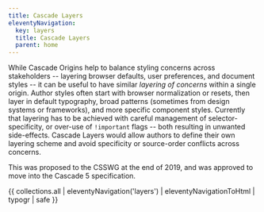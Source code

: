 ```yaml
---
title: Cascade Layers
eleventyNavigation:
  key: layers
  title: Cascade Layers
  parent: home
---
```



While Cascade Origins help to balance styling concerns across stakeholders --
layering browser defaults, user preferences, and document styles --
it can be useful to have similar _layering of concerns_ within a single origin.
Author styles often start with browser normalization or resets,
then layer in default typography,
broad patterns (sometimes from design systems or frameworks),
and more specific component styles.
Currently that layering has to be achieved with careful management of selector-specificity,
or over-use of `!important` flags -- both resulting in unwanted side-effects.
Cascade Layers would allow authors to define their own layering scheme
and avoid specificity or source-order conflicts across concerns.

This was proposed to the CSSWG at the end of 2019,
and was approved to move into the Cascade 5 specification.

{{ collections.all | eleventyNavigation('layers') | eleventyNavigationToHtml | typogr | safe }}
